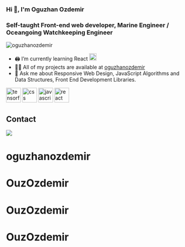 ### Hi 👋, I'm Oguzhan Ozdemir
### Self-taught Front-end web developer, Marine Engineer / Oceangoing Watchkeeping Engineer

<p align="left"> <img src="https://komarev.com/ghpvc/?username=oguzhanozdemir" alt="oguzhanozdemir" /> </p>

- 🖨️ I’m currently learning React <img src="https://www.vectorlogo.zone/logos/reactjs/reactjs-icon.svg" alt="react" width="20" height="20"/>
- 👨‍💻 All of my projects are available at [oguzhanozdemir](https://github.com/OuzOzdemir)
- 💬 Ask me about Responsive Web Design, JavaScript Algorithms and Data Structures, Front End Development Libraries.

<p align="left"> <img src="https://www.vectorlogo.zone/logos/w3_html5/w3_html5-icon.svg" alt="tensorflow" width="40" height="40"/>
   <img src="https://www.vectorlogo.zone/logos/w3_css/w3_css-official.svg" alt="css" width="40" height="40"/>
   <img src="https://www.vectorlogo.zone/logos/javascript/javascript-icon.svg" alt="javascript" width="40" height="40"/>
   <img src="https://www.vectorlogo.zone/logos/reactjs/reactjs-icon.svg" alt="react" width="40" height="40"/>
</p>

##  Contact
[![](https://img.shields.io/badge/linkedin-%2312100E.svg?&style=for-the-badge&logo=linkedin&logoColor=white)](https://www.linkedin.com/in/0zdemir0guzhan/)

# oguzhanozdemir
# OuzOzdemir
# OuzOzdemir
# OuzOzdemir

